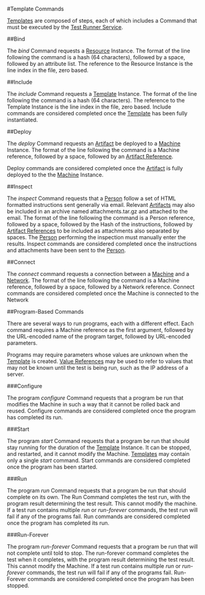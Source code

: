 #Template Commands

[Templates](templates.md) are composed of steps, each of which includes a Command that must be executed by the 
[Test Runner Service](test_runner_service.md).

##Bind

The *bind* Command requests a [Resource](resources.md) Instance. The format of the line following the command is a hash 
(64 characters), followed by a space, followed by an attribute list. The reference to the Resource Instance is the line index in 
the file, zero based.

##Include

The *include* Command requests a [Template](templates.md) Instance. The format of the line following the command is a hash 
(64 characters). The reference to the Template Instance is the line index in the file, zero based. Include commands are considered
completed once the [Template](templates.md) has been fully instantiated. 

##Deploy

The *deploy* Command requests an [Artifact](artifacts.md) be deployed to a [Machine](resources.md) Instance. The format of the line 
following the command is a Machine reference, followed by a space, followed by an [Artifact Reference](templates.md#artifact-references). 

Deploy commands are considered completed once the [Artifact](artifacts.md) is fully deployed to the the [Machine](resources.md) Instance.

##Inspect

The *inspect* Command requests that a [Person](resource.md) follow a set of HTML formatted instructions sent generally via email. 
Relevant [Artifacts](artifacts.md) may also be included in an archive named attachments.tar.gz and attached to the email. 
The format of the line following the command is a Person reference, followed by a space, followed by the Hash of 
the instructions, followed by [Artifact References](templates.md#artifact-references) to be included as attachments also separated by spaces. The 
[Person](resources.md) performing the inspection must manually enter the results. Inspect commands are considered completed
once the instructions and attachments have been sent to the [Person](resource.md).

##Connect

The *connect* command requests a connection between a [Machine](resources.md) and a [Network](resources.md). The format of the line 
following the command is a Machine reference, followed by a space, followed by a Network reference. Connect commands are considered
completed once the Machine is connected to the Network

##Program-Based Commands

There are several ways to run programs, each with a different effect. Each command requires a Machine reference as the first 
argument, followed by the URL-encoded name of the program target, followed by URL-encoded parameters.

Programs may require parameters whose values are unknown when the [Template](templates.md) is created. 
[Value References](value_references.md) may be used to refer to values that may not be known until the test is being run,
such as the IP address of a server.

###Configure

The program *configure* Command requests that a program be run that modifies the Machine in such a way that it cannot be 
rolled back and reused. Configure commands are considered completed once the program has completed its run.

###Start

The program *start* Command requests that a program be run that should stay running for the duration of the [Template](templates.md) 
Instance. It can be stopped, and restarted, and it cannot modify the Machine. [Templates](templates.md) may contain only a single
*start* command. Start commands are considered completed once the program has been started.

###Run

The program *run* Command requests that a program be run that should complete on its own. The Run Command completes the test run, 
with the program result determining the test result. This cannot modify the machine. If a test run contains multiple *run* or 
*run-forever* commands, the test run will fail if any of the programs fail. Run commands are considered completed once the program 
has completed its run.

###Run-Forever

The program *run-forever* Command requests that a program be run that will not complete until told to stop. The run-forever command 
completes the test when it completes, with the program result determining the test result. This cannot modify the Machine. If a 
test run contains multiple *run* or *run-forever* commands, the test run will fail if any of the programs fail. Run-Forever commands 
are considered completed once the program has been stopped.